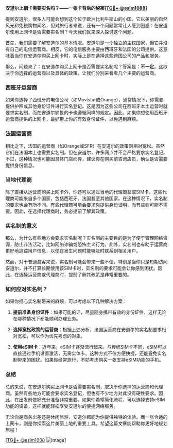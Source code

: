 **安道尔上網卡需要实名吗？——一张卡背后的秘密[[TG💪+ @esim1088](https://t.me/s/esim1088)]**

提到安道尔，很多人可能会想到这个位于欧洲比利牛斯山的小国。它以美丽的自然风光和免税购物闻名，但对旅行者来说，还有一个问题常常让人感到困惑：在安道尔使用上网卡是否需要实名制？今天我们就来深入探讨这个问题。

首先，我们需要了解安道尔的基本情况。安道尔是一个独立的主权国家，但它并没有自己的电信运营商。相反，它的电信服务主要由西班牙和法国的公司提供。这意味着当你在安道尔购买上网卡时，实际上是在选择这些跨国公司的产品和服务。

那么，问题来了：在安道尔购买上网卡是否需要实名制呢？答案是：**不一定**。这取决于你选择的运营商以及具体的政策。让我们分别来看看几个主要的运营商。

### 西班牙运营商

如果你选择了西班牙的电信公司（如Movistar或Orange），通常情况下，你需要提供护照或其他身份证件进行实名登记。这是因为这些公司在西班牙本土运营时就要求实名制，而在安道尔销售的卡也遵循同样的规定。因此，如果你想使用西班牙运营商提供的上网卡，最好带上你的有效身份证件，以免遇到麻烦。

### 法国运营商

相比之下，法国的运营商（如Orange或SFR）在安道尔的政策则相对宽松。虽然它们在法国本土也需要实名制，但在安道尔，许多网点并不会严格要求实名登记。不过，这种情况也可能因具体门店而异，建议你在购买前咨询店员，确认是否需要提供身份信息。

### 当地代理商

除了直接从运营商购买上网卡外，你还可以通过当地的代理商获取SIM卡。这些代理商可能来自多个国家，包括西班牙、法国甚至其他国家。在这种情况下，实名制的要求也会有所不同。有些代理商可能会要求你提供身份证明，而有些则可能不需要。因此，在选择代理商时，务必提前了解其政策。

### 实名制的意义

那么，为什么有些地方会要求实名制呢？实名制的主要目的是为了便于管理网络资源，防止非法活动，比如网络诈骗或恐怖主义行为。此外，实名制也有助于运营商更好地追踪用户信息，以便在发生问题时能够及时联系到相关用户。

然而，对于普通游客来说，实名制可能会带来一些不便。特别是当你只是短期访问安道尔，并不打算长期使用该SIM卡时，实名制的要求可能会让你感到困扰。因此，在选择运营商或代理商时，提前了解其政策是非常重要的。

### 如何应对实名制？

如果你担心实名制带来的麻烦，可以考虑以下几种解决方案：

1. **提前准备身份证件**：如果可能的话，尽量随身携带有效的身份证件，这样无论在哪种情况下都能顺利办理业务。
   
2. **选择宽松政策的运营商**：根据上述分析，法国运营商在安道尔的实名制要求相对宽松，可以作为优先考虑的对象。

3. **使用eSIM卡**：近年来，eSIM卡逐渐流行起来。与传统SIM卡不同，eSIM可以直接通过手机设置激活，无需实体卡。这种方式不仅方便快捷，还能避免实名制带来的困扰。如果你经常旅行，不妨考虑购买一张支持eSIM功能的手机。

### 总结

总的来说，在安道尔购买上网卡是否需要实名制，取决于你选择的运营商和代理商。虽然有些地方可能会要求实名登记，但也有不少地方对此没有硬性要求。因此，在出发前做好充分准备非常重要。如果你希望简化流程，可以选择支持eSIM功能的设备，这样就能轻松享受安道尔的便捷网络服务。

无论你是商务出差还是休闲旅游，安道尔都能为你提供独特的体验。而一张合适的上网卡，则是你探索这片美丽土地的重要工具。希望这篇文章能帮助你更好地规划旅程！

[[TG💪+ @esim1088](https://t.me/s/esim1088) ![Image](https://i.postimg.cc/4NQfJmqS/Snipaste-2025-05-13-00-14-12.png)]